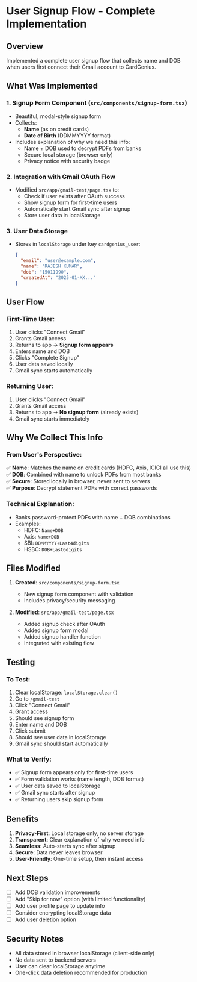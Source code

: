 # User Signup Flow - Complete Implementation

## Overview
Implemented a complete user signup flow that collects name and DOB when users first connect their Gmail account to CardGenius.

## What Was Implemented

### 1. **Signup Form Component** (`src/components/signup-form.tsx`)
- Beautiful, modal-style signup form
- Collects:
  - **Name** (as on credit cards)
  - **Date of Birth** (DDMMYYYY format)
- Includes explanation of why we need this info:
  - Name + DOB used to decrypt PDFs from banks
  - Secure local storage (browser only)
  - Privacy notice with security badge

### 2. **Integration with Gmail OAuth Flow**
- Modified `src/app/gmail-test/page.tsx` to:
  - Check if user exists after OAuth success
  - Show signup form for first-time users
  - Automatically start Gmail sync after signup
  - Store user data in localStorage

### 3. **User Data Storage**
- Stores in `localStorage` under key `cardgenius_user`:
  ```json
  {
    "email": "user@example.com",
    "name": "RAJESH KUMAR",
    "dob": "15011990",
    "createdAt": "2025-01-XX..."
  }
  ```

## User Flow

### First-Time User:
1. User clicks "Connect Gmail"
2. Grants Gmail access
3. Returns to app → **Signup form appears**
4. Enters name and DOB
5. Clicks "Complete Signup"
6. User data saved locally
7. Gmail sync starts automatically

### Returning User:
1. User clicks "Connect Gmail"
2. Grants Gmail access
3. Returns to app → **No signup form** (already exists)
4. Gmail sync starts immediately

## Why We Collect This Info

### From User's Perspective:
✅ **Name**: Matches the name on credit cards (HDFC, Axis, ICICI all use this)  
✅ **DOB**: Combined with name to unlock PDFs from most banks  
✅ **Secure**: Stored locally in browser, never sent to servers  
✅ **Purpose**: Decrypt statement PDFs with correct passwords  

### Technical Explanation:
- Banks password-protect PDFs with name + DOB combinations
- Examples:
  - HDFC: `Name+DOB`
  - Axis: `Name+DOB`
  - SBI: `DDMMYYYY+Last4digits`
  - HSBC: `DOB+Last6digits`

## Files Modified

1. **Created**: `src/components/signup-form.tsx`
   - New signup form component with validation
   - Includes privacy/security messaging

2. **Modified**: `src/app/gmail-test/page.tsx`
   - Added signup check after OAuth
   - Added signup form modal
   - Added signup handler function
   - Integrated with existing flow

## Testing

### To Test:
1. Clear localStorage: `localStorage.clear()`
2. Go to `/gmail-test`
3. Click "Connect Gmail"
4. Grant access
5. Should see signup form
6. Enter name and DOB
7. Click submit
8. Should see user data in localStorage
9. Gmail sync should start automatically

### What to Verify:
- ✅ Signup form appears only for first-time users
- ✅ Form validation works (name length, DOB format)
- ✅ User data saved to localStorage
- ✅ Gmail sync starts after signup
- ✅ Returning users skip signup form

## Benefits

1. **Privacy-First**: Local storage only, no server storage
2. **Transparent**: Clear explanation of why we need info
3. **Seamless**: Auto-starts sync after signup
4. **Secure**: Data never leaves browser
5. **User-Friendly**: One-time setup, then instant access

## Next Steps

- [ ] Add DOB validation improvements
- [ ] Add "Skip for now" option (with limited functionality)
- [ ] Add user profile page to update info
- [ ] Consider encrypting localStorage data
- [ ] Add user deletion option

## Security Notes

- All data stored in browser localStorage (client-side only)
- No data sent to backend servers
- User can clear localStorage anytime
- One-click data deletion recommended for production

